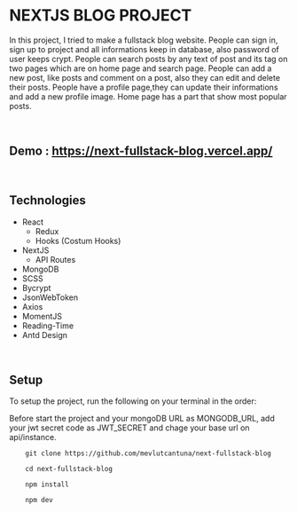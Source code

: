 # NEXTJS BLOG PROJECT


In this project, I tried to make a fullstack blog website. People can sign in, sign up to project and all informations keep in database, also password of user keeps crypt. People can search posts by any text of post and its tag on two pages which are on home page and search page. People can add a new post, like posts and comment on a post, also they can edit and delete their posts. People have a profile page,they can update their informations and add a new profile image. Home page has a part that show most popular posts.

 &nbsp;
## Demo : https://next-fullstack-blog.vercel.app/

 &nbsp;

## Technologies

- React
    - Redux
    - Hooks (Costum Hooks)
- NextJS
    - API Routes
- MongoDB
- SCSS
- Bycrypt
- JsonWebToken
- Axios
- MomentJS
- Reading-Time
- Antd Design


 &nbsp;

## Setup
To setup the project, run the following on your terminal in the order:

Before start the project and your mongoDB URL as MONGODB_URL, add your jwt secret code as JWT_SECRET and chage your base url on api/instance.


```
    git clone https://github.com/mevlutcantuna/next-fullstack-blog
```

```
    cd next-fullstack-blog
```    
```
    npm install
``` 
```
    npm dev
```
